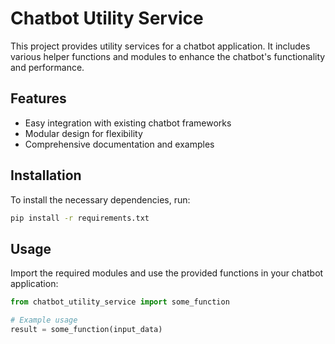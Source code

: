 # Chatbot Utility Service

This project provides utility services for a chatbot application. It includes various helper functions and modules to enhance the chatbot's functionality and performance.

## Features

- Easy integration with existing chatbot frameworks
- Modular design for flexibility
- Comprehensive documentation and examples

## Installation

To install the necessary dependencies, run:

```bash
pip install -r requirements.txt
```

## Usage

Import the required modules and use the provided functions in your chatbot application:

```python
from chatbot_utility_service import some_function

# Example usage
result = some_function(input_data)
```
